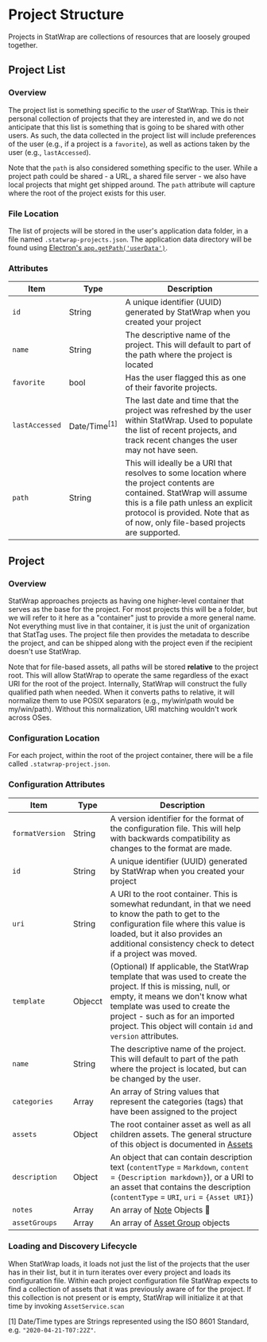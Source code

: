 # Project Structure

Projects in StatWrap are collections of resources that are loosely grouped together.

## Project List

### Overview

The project list is something specific to the _user_ of StatWrap. This is their personal collection of projects that they are interested in, and we do not anticipate that this list is something that is going to be shared with other users. As such, the data collected in the project list will include preferences of the user (e.g., if a project is a `favorite`), as well as actions taken by the user (e.g., `lastAccessed`).

Note that the `path` is also considered something specific to the user. While a project path could be shared - a URL, a shared file server - we also have local projects that might get shipped around. The `path` attribute will capture where the root of the project exists for this user.

### File Location

The list of projects will be stored in the user's application data folder, in a file named `.statwrap-projects.json`. The application data directory will be found using [Electron's `app.getPath('userData')`](https://www.electronjs.org/docs/api/app#appgetpathname).

### Attributes

| Item           | Type                    | Description                                                                                                                                                                                                                                        |
| -------------- | ----------------------- | -------------------------------------------------------------------------------------------------------------------------------------------------------------------------------------------------------------------------------------------------- |
| `id`           | String                  | A unique identifier (UUID) generated by StatWrap when you created your project                                                                                                                                                                     |
| `name`         | String                  | The descriptive name of the project. This will default to part of the path where the project is located                                                                                                                                            |
| `favorite`     | bool                    | Has the user flagged this as one of their favorite projects.                                                                                                                                                                                       |
| `lastAccessed` | Date/Time<sup>[1]</sup> | The last date and time that the project was refreshed by the user within StatWrap. Used to populate the list of recent projects, and track recent changes the user may not have seen.                                                              |
| `path`         | String                  | This will ideally be a URI that resolves to some location where the project contents are contained. StatWrap will assume this is a file path unless an explicit protocol is provided. Note that as of now, only file-based projects are supported. |

## Project

### Overview

StatWrap approaches projects as having one higher-level container that serves as the base for the project. For most projects this will be a folder, but we will refer to it here as a "container" just to provide a more general name. Not everything must live in that container, it is just the unit of organization that StatTag uses. The project file then provides the metadata to describe the project, and can be shipped along with the project even if the recipient doesn't use StatWrap.

Note that for file-based assets, all paths will be stored **relative** to the project root. This will allow StatWrap to operate the same regardless of the exact URI for the root of the project. Internally, StatWrap will construct the fully qualified path when needed. When it converts paths to relative, it will normalize them to use POSIX separators (e.g., my\win\path would be my/win/path). Without this normalization, URI matching wouldn't work across OSes.

### Configuration Location

For each project, within the root of the project container, there will be a file called `.statwrap-project.json`.

### Configuration Attributes

| Item            | Type    | Description                                                                                                                                                                                                                                                                             |
| --------------- | ------- | --------------------------------------------------------------------------------------------------------------------------------------------------------------------------------------------------------------------------------------------------------------------------------------- |
| `formatVersion` | String  | A version identifier for the format of the configuration file. This will help with backwards compatibility as changes to the format are made.                                                                                                                                           |
| `id`            | String  | A unique identifier (UUID) generated by StatWrap when you created your project                                                                                                                                                                                                          |
| `uri`           | String  | A URI to the root container. This is somewhat redundant, in that we need to know the path to get to the configuration file where this value is loaded, but it also provides an additional consistency check to detect if a project was moved.                                           |
| `template`      | Objecct | (Optional) If applicable, the StatWrap template that was used to create the project. If this is missing, null, or empty, it means we don't know what template was used to create the project - such as for an imported project. This object will contain `id` and `version` attributes. |
| `name`          | String  | The descriptive name of the project. This will default to part of the path where the project is located, but can be changed by the user.                                                                                                                                                |
| `categories`    | Array   | An array of String values that represent the categories (tags) that have been assigned to the project                                                                                                                                                                                   |
| `assets`        | Object  | The root container asset as well as all children assets. The general structure of this object is documented in [Assets](Assets.md)                                                                                                                                                      |
| `description`   | Object  | An object that can contain description text (`contentType` = `Markdown`, `content` = `{Description markdown}`), or a URI to an asset that contains the description (`contentType` = `URI`, `uri` = `{Asset URI}`)                                                                       |
| `notes`         | Array   | An array of [Note](Notes.md) Objects                                                                                                                                                                                                                                                    |
| `assetGroups`   | Array   | An array of [Asset Group](Assets.md) objects                                                                                                                                                                                                                                            |

### Loading and Discovery Lifecycle

When StatWrap loads, it loads not just the list of the projects that the user has in their list, but it in turn iterates over every project and loads its configuration file.
Within each project configuration file StatWrap expects to find a collection of assets that it was previously aware of for the project. If this collection is not present or is empty, StatWrap will initialize it at that time by invoking `AssetService.scan`

[1] Date/Time types are Strings represented using the ISO 8601 Standard, e.g. `"2020-04-21-T07:22Z"`.
